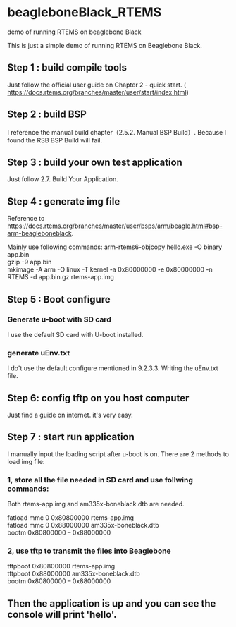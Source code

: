 # beagleboneBlack_RTEMS
demo of running RTEMS on beaglebone Black

This is just a simple demo of running RTEMS on Beaglebone Black.   

## Step 1 : build compile tools 
Just follow the official user guide on Chapter 2 - quick start. ( https://docs.rtems.org/branches/master/user/start/index.html)

## Step 2 : build BSP
I reference the manual build chapter（2.5.2. Manual BSP Build）.   Because I found the RSB BSP Build will fail.

## Step 3 : build your own test application
Just follow 2.7. Build Your Application.

## Step 4 : generate img file 
Reference to https://docs.rtems.org/branches/master/user/bsps/arm/beagle.html#bsp-arm-beagleboneblack. 

Mainly use following commands:
arm-rtems6-objcopy hello.exe -O binary app.bin  
gzip -9 app.bin  
mkimage -A arm -O linux -T kernel -a 0x80000000 -e 0x80000000 -n RTEMS -d app.bin.gz rtems-app.img  

## Step 5 : Boot configure
  ### Generate u-boot with SD card
  I use the default SD card with U-boot installed.

  ### generate uEnv.txt
  I do't use the default configure mentioned in 9.2.3.3. Writing the uEnv.txt file.

## Step 6: config tftp on you host computer
Just find a guide on internet. it's very easy.

## Step 7 : start run application
I manually input the loading script after u-boot is on.
There are 2 methods to load img file:
  ### 1, store all the file needed in SD card and use follwing commands:

  Both rtems-app.img and am335x-boneblack.dtb are needed.

  fatload mmc 0 0x80800000 rtems-app.img  
  fatload mmc 0 0x88000000 am335x-boneblack.dtb  
   bootm 0x80800000 – 0x88000000  

  ### 2, use tftp to transmit the files into Beaglebone
  tftpboot  0x80800000 rtems-app.img  
  tftpboot 0x88000000 am335x-boneblack.dtb  
  bootm 0x80800000 – 0x88000000  

## Then the application is up and you can see the console will print 'hello'.



